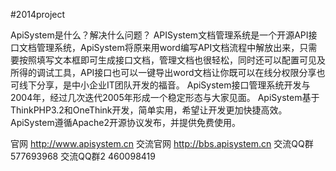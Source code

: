 #2014project

ApiSystem是什么？解决什么问题？
APISystem文档管理系统是一个开源API接口文档管理系统，ApiSystem将原来用word编写API文档流程中解放出来，只需要按照填写文本框即可生成接口文档，管理文档也很轻松，同时还可以配置可见及所得的调试工具，API接口也可以一键导出word文档让你既可以在线分权限分享也可线下分享，是中小企业IT团队开发的福音。
ApiSystem接口管理系统开发与2004年，经过几次迭代2005年形成一个稳定形态与大家见面。
ApiSystem基于ThinkPHP3.2和OneThink开发，简单实用，希望让开发更加快捷高效。
ApiSystem遵循Apache2开源协议发布，并提供免费使用。

官网 http://www.apisystem.cn
交流官网 http://bbs.apisystem.cn
交流QQ群 577693968 交流QQ群2 460098419
